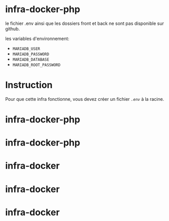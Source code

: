 # infra-docker-php

le fichier .env ainsi que les dossiers front et back ne sont pas disponible sur github.

les variables d'environnement:
- `MARIADB_USER` 
- `MARIADB_PASSWORD` 
- `MARIADB_DATABASE`
- `MARIADB_ROOT_PASSWORD` 

# Instruction

Pour que cette infra fonctionne, vous devez créer un fichier *` .env `* à la racine.
# infra-docker-php
# infra-docker-php
# infra-docker
# infra-docker
# infra-docker
